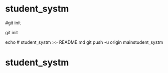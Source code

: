 # student_systm
#git init

git init


echo # student_systm >> README.md
git push -u origin mainstudent_systm
# student_systm
